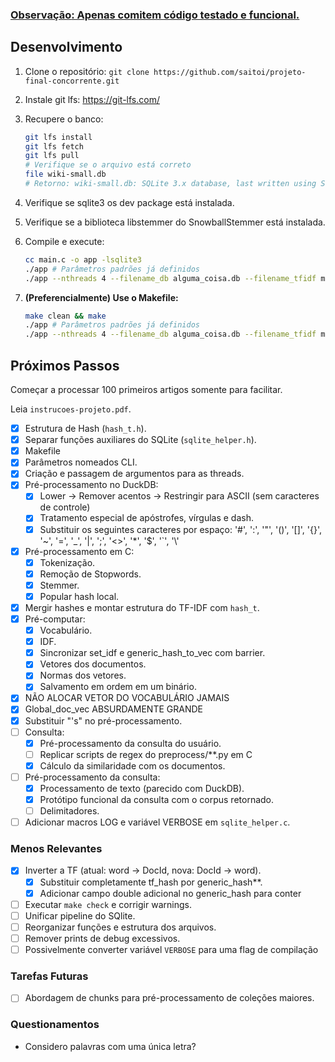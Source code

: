 ### <ins>**Observação**: Apenas comitem código testado e funcional.</ins> 

## Desenvolvimento

1. Clone o repositório: `git clone https://github.com/saitoi/projeto-final-concorrente.git`
2. Instale git lfs: https://git-lfs.com/
3. Recupere o banco:

    ```bash
    git lfs install
    git lfs fetch
    git lfs pull
    # Verifique se o arquivo está correto
    file wiki-small.db
    # Retorno: wiki-small.db: SQLite 3.x database, last written using SQLite version 3040001, file counter 1, database pages 93800, cookie 0x1, schema 4, UTF-8, version-valid-for 1
    ```

4. Verifique se sqlite3 os dev package está instalada.
4. Verifique se a biblioteca libstemmer do SnowballStemmer está instalada.
5. Compile e execute:

    ```bash
    cc main.c -o app -lsqlite3
    ./app # Parâmetros padrões já definidos
    ./app --nthreads 4 --filename_db alguma_coisa.db --filename_tfidf marcos.bin
    ```

6. **(Preferencialmente) Use o Makefile:**

    ```bash
    make clean && make
    ./app # Parâmetros padrões já definidos
    ./app --nthreads 4 --filename_db alguma_coisa.db --filename_tfidf marcos.bin
    ```

## Próximos Passos

Começar a processar 100 primeiros artigos somente para facilitar.

Leia `instrucoes-projeto.pdf`.

- [x] Estrutura de Hash (`hash_t.h`).
- [x] Separar funções auxiliares do SQLite (`sqlite_helper.h`).
- [x] Makefile
- [x] Parâmetros nomeados CLI.
- [x] Criação e passagem de argumentos para as threads.
- [x] Pré-processamento no DuckDB:
    - [x] Lower -> Remover acentos -> Restringir para ASCII (sem caracteres de controle)
    - [x] Tratamento especial de apóstrofes, vírgulas e dash.
    - [x] Substituir os seguintes caracteres por espaço: '#', ':', '"', '()', '[]', '{}', '~', '=', '\_', '|', ';', '<>', '\*', '$', '\`', '\\\'
- [x] Pré-processamento em C:
    - [x] Tokenização.
    - [x] Remoção de Stopwords.
    - [x] Stemmer.
    - [x] Popular hash local.
- [x] Mergir hashes e montar estrutura do TF-IDF com `hash_t`. 
- [x] Pré-computar:
    - [x] Vocabulário.
    - [x] IDF.
    - [x] Sincronizar set_idf e generic_hash_to_vec com barrier.
    - [x] Vetores dos documentos.
    - [x] Normas dos vetores.
    - [x] Salvamento em ordem em um binário.
- [x] NÃO ALOCAR VETOR DO VOCABULÁRIO JAMAIS
- [x] Global_doc_vec ABSURDAMENTE GRANDE
- [x] Substituir "'s" no pré-processamento.
- [ ] Consulta:
    - [x] Pré-processamento da consulta do usuário.
    - [ ] Replicar scripts de regex do preprocess/**.py em C
    - [x] Cálculo da similaridade com os documentos.
- [ ] Pré-processamento da consulta:
    - [x] Processamento de texto (parecido com DuckDB).
    - [x] Protótipo funcional da consulta com o corpus retornado.
    - [ ] Delimitadores.
- [ ] Adicionar macros LOG e variável VERBOSE em `sqlite_helper.c`.

### Menos Relevantes

- [x] Inverter a TF (atual: word -> DocId, nova: DocId -> word).
  - [x] Substituir completamente tf_hash por generic_hash**.
  - [x] Adicionar campo double adicional no generic_hash para conter 
- [ ] Executar `make check` e corrigir warnings.
- [ ] Unificar pipeline do SQlite.
- [ ] Reorganizar funções e estrutura dos arquivos.
- [ ] Remover prints de debug excessivos.
- [ ] Possivelmente converter variável `VERBOSE` para uma flag de compilação

### Tarefas Futuras

- [ ] Abordagem de chunks para pré-processamento de coleções maiores.

### Questionamentos

- Considero palavras com uma única letra?